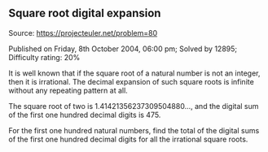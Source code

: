 Square root digital expansion
-----------------------------

Source: https://projecteuler.net/problem=80

Published on Friday, 8th October 2004, 06:00 pm; Solved by 12895;
Difficulty rating: 20%

It is well known that if the square root of a natural number is not an
integer, then it is irrational. The decimal expansion of such square
roots is infinite without any repeating pattern at all.

The square root of two is 1.41421356237309504880..., and the digital sum
of the first one hundred decimal digits is 475.

For the first one hundred natural numbers, find the total of the digital
sums of the first one hundred decimal digits for all the irrational
square roots.

